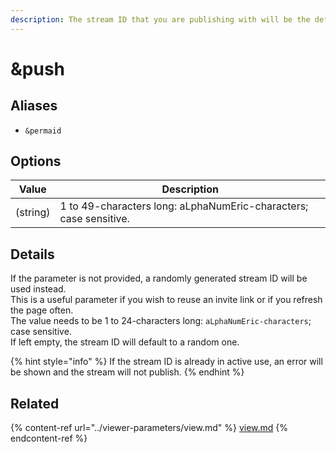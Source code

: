 ```yaml
---
description: The stream ID that you are publishing with will be the defined value
---
```


# \&push

## Aliases

* `&permaid`

## Options

| Value    | Description                                                       |
| -------- | ----------------------------------------------------------------- |
| (string) | 1 to 49-characters long: aLphaNumEric-characters; case sensitive. |

## Details

If the parameter is not provided, a randomly generated stream ID will be used instead.\
This is a useful parameter if you wish to reuse an invite link or if you refresh the page often.\
The value needs to be 1 to 24-characters long: `aLphaNumEric-characters`; case sensitive.\
If left empty, the stream ID will default to a random one.

{% hint style="info" %}
If the stream ID is already in active use, an error will be shown and the stream will not publish.
{% endhint %}

## Related

{% content-ref url="../viewer-parameters/view.md" %}
[view.md](../viewer-parameters/view.md)
{% endcontent-ref %}
